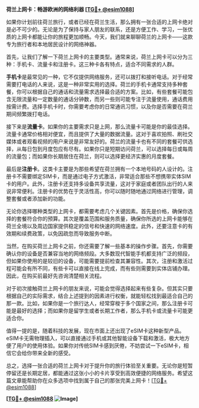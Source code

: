**荷兰上网卡：畅游欧洲的网络利器 [[TG💪+ @esim1088](https://t.me/s/esim1088)]**

如果你计划前往荷兰旅行，或者已经在荷兰生活，那么拥有一张合适的上网卡绝对是必不可少的。无论是为了保持与家人朋友的联系，还是方便工作、学习，一张优质的上网卡都能让你的旅程更加顺畅。今天，我们就来聊聊荷兰的上网卡——这款专为旅行者和本地居民设计的网络神器。

首先，让我们了解一下荷兰上网卡的主要类型。通常来说，荷兰上网卡可以分为三种：手机卡、流量卡和注册卡。这三种卡各有特点，适合不同需求的人群。

**手机卡**是最常见的一种，它不仅提供网络服务，还可以拨打和接听电话。对于经常需要打电话的人来说，这是一种非常实用的选择。荷兰的手机卡通常支持多种套餐，你可以根据自己的通话和流量需求选择最合适的方案。比如，有些套餐可能包含无限流量和一定数量的通话分钟数，而另一些则可能专注于流量使用，通话费用按需计费。选择手机卡时，你需要考虑你的日常通讯习惯，以及你是否需要在荷兰期间频繁拨打电话。

接下来是**流量卡**。如果你的主要需求只是上网，那么流量卡可能是你的最佳选择。流量卡通常价格相对便宜，而且提供了大量的数据流量。这对于喜欢拍照、刷社交媒体或者观看视频的用户来说是非常友好的。荷兰的流量卡也有不同的套餐可供选择，从每日包到月度包应有尽有。如果你只是短期访问荷兰，可以选择每日或每周的流量包；而如果你长期居住在荷兰，则可以选择更经济实惠的月度套餐。

最后是**注册卡**。这类卡主要是为那些希望在荷兰拥有一个本地号码的人设计的。注册卡不需要绑定SIM卡，而是通过电子方式激活，非常适合那些不想携带实体SIM卡的用户。此外，注册卡还支持多设备共享流量，这对于家庭或者团队出行的人来说非常便利。注册卡的优势在于灵活性高，你可以随时随地通过网络进行管理，调整套餐或者添加新的功能。

无论你选择哪种类型的上网卡，都需要考虑几个关键因素。首先是价格，确保你选择的套餐符合你的预算。其次是覆盖范围和服务质量，确保你所选的上网卡能够在荷兰全境以及周边国家提供稳定的信号和快速的网络速度。此外，还要注意卡的有效期和续费政策，以免因疏忽而导致服务中断。

当然，在购买荷兰上网卡之前，你还需要了解一些基本的操作步骤。首先，你需要确认你的设备是否兼容当地的网络频段。大多数现代智能手机都支持广泛的频段，但如果你使用的是较旧的设备，可能需要提前检查其兼容性。其次，注册和激活过程可能会有所不同，有些卡可以直接在线上完成，而有些则需要到实体店铺办理。因此，在购买前最好先咨询清楚相关流程。

对于初次接触荷兰上网卡的朋友来说，可能会觉得选择起来有些复杂。但其实只要根据自己的实际需求，结合上述提到的因素进行权衡，就能轻松找到最适合自己的那一款。比如，如果你是一个旅行达人，经常穿梭于多个国家之间，那么注册卡可能是最好的选择；而如果你是留学生或者长期工作者，那么手机卡或流量卡可能更适合你。

值得一提的是，随着科技的发展，现在市面上还出现了eSIM卡这种新型产品。eSIM卡无需物理插入，可以直接通过手机或其他智能设备下载和激活，极大地方便了用户的使用体验。如果你对传统SIM卡感到厌倦，不妨尝试一下eSIM卡，相信它会给你带来全新的感受。

总之，选择一张合适的荷兰上网卡对于提升你的旅行体验至关重要。无论你是短暂停留还是长期定居，都能通过这张小小的卡片享受到高效便捷的网络服务。希望这篇文章能帮助你在众多选项中找到属于自己的那张完美上网卡！[[TG💪+ @esim1088](https://t.me/s/esim1088)]

**[[TG💪+ @esim1088](https://t.me/s/esim1088) ![Image](https://i.postimg.cc/4NQfJmqS/Snipaste-2025-05-13-00-14-12.png)]**